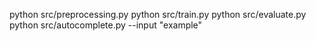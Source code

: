 python src/preprocessing.py
python src/train.py
python src/evaluate.py
python src/autocomplete.py --input "example"